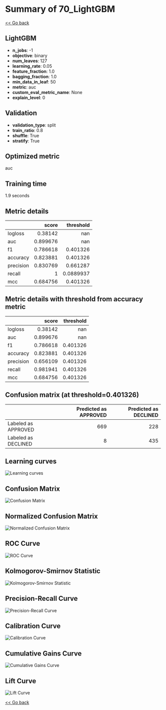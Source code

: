 # Summary of 70_LightGBM

[<< Go back](../README.md)


## LightGBM
- **n_jobs**: -1
- **objective**: binary
- **num_leaves**: 127
- **learning_rate**: 0.05
- **feature_fraction**: 1.0
- **bagging_fraction**: 1.0
- **min_data_in_leaf**: 50
- **metric**: auc
- **custom_eval_metric_name**: None
- **explain_level**: 0

## Validation
 - **validation_type**: split
 - **train_ratio**: 0.8
 - **shuffle**: True
 - **stratify**: True

## Optimized metric
auc

## Training time

1.9 seconds

## Metric details
|           |    score |   threshold |
|:----------|---------:|------------:|
| logloss   | 0.38142  | nan         |
| auc       | 0.899676 | nan         |
| f1        | 0.786618 |   0.401326  |
| accuracy  | 0.823881 |   0.401326  |
| precision | 0.830769 |   0.661287  |
| recall    | 1        |   0.0889937 |
| mcc       | 0.684756 |   0.401326  |


## Metric details with threshold from accuracy metric
|           |    score |   threshold |
|:----------|---------:|------------:|
| logloss   | 0.38142  |  nan        |
| auc       | 0.899676 |  nan        |
| f1        | 0.786618 |    0.401326 |
| accuracy  | 0.823881 |    0.401326 |
| precision | 0.656109 |    0.401326 |
| recall    | 0.981941 |    0.401326 |
| mcc       | 0.684756 |    0.401326 |


## Confusion matrix (at threshold=0.401326)
|                     |   Predicted as APPROVED |   Predicted as DECLINED |
|:--------------------|------------------------:|------------------------:|
| Labeled as APPROVED |                     669 |                     228 |
| Labeled as DECLINED |                       8 |                     435 |

## Learning curves
![Learning curves](learning_curves.png)
## Confusion Matrix

![Confusion Matrix](confusion_matrix.png)


## Normalized Confusion Matrix

![Normalized Confusion Matrix](confusion_matrix_normalized.png)


## ROC Curve

![ROC Curve](roc_curve.png)


## Kolmogorov-Smirnov Statistic

![Kolmogorov-Smirnov Statistic](ks_statistic.png)


## Precision-Recall Curve

![Precision-Recall Curve](precision_recall_curve.png)


## Calibration Curve

![Calibration Curve](calibration_curve_curve.png)


## Cumulative Gains Curve

![Cumulative Gains Curve](cumulative_gains_curve.png)


## Lift Curve

![Lift Curve](lift_curve.png)



[<< Go back](../README.md)
